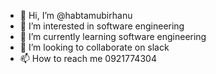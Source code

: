 - 👋 Hi, I’m @habtamubirhanu
- 👀 I’m interested in software engineering
- 🌱 I’m currently learning software engineering
- 💞️ I’m looking to collaborate on slack
- 📫 How to reach me 0921774304

<!---
habtamubirhanu/habtamubirhanu is a ✨ special ✨ repository because its `README.md` (this file) appears on your GitHub profile.
You can click the Preview link to take a look at your changes.
--->
